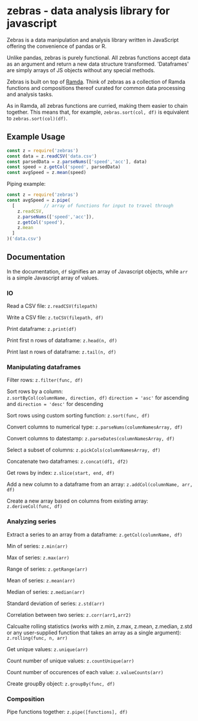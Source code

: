 # zebras - data analysis library for javascript

Zebras is a data manipulation and analysis library written in JavaScript offering the convenience of pandas or R. 

Unlike pandas, zebras is purely functional. All zebras functions accept data as an argument and return a new data structure transformed. 'Dataframes' are simply arrays of JS objects without any special methods. 

Zebras is built on top of [Ramda](https://github.com/Ramda/ramda). Think of zebras as a collection of Ramda functions and compositions thereof curated for common data processing and analysis tasks. 

As in Ramda, all zebras functions are curried, making them easier to chain together. This means that, for example, `zebras.sort(col, df)` is equivalent to `zebras.sort(col)(df)`. 

## Example Usage
```javascript
const z = require('zebras')
const data = z.readCSV('data.csv')
const parsedData = z.parseNums(['speed','acc'], data)
const speed = z.getCol('speed', parsedData)
const avgSpeed = z.mean(speed)
```

Piping example:

```javascript
const z = require('zebras')
const avgSpeed = z.pipe(
  [           // array of functions for input to travel through
    z.readCSV,
    z.parseNums(['speed','acc']),
    z.getCol('speed'),
    z.mean
  ]
)('data.csv')
```

## Documentation

In the documentation, `df` signifies an array of Javascript objects, while `arr` is a simple Javascript array of values.

### IO

Read a CSV file:
`z.readCSV(filepath)`

Write a CSV file:
`z.toCSV(filepath, df)`

Print dataframe:
`z.print(df)`

Print first n rows of dataframe:
`z.head(n, df)`

Print last n rows of dataframe:
`z.tail(n, df)`

### Manipulating dataframes

Filter rows:
`z.filter(func, df)`

Sort rows by a column:  
`z.sortByCol(columnName, direction, df)`
`direction = 'asc'` for ascending and `direction = 'desc'` for descending

Sort rows using custom sorting function: 
`z.sort(func, df)`

Convert columns to numerical type:
`z.parseNums(columnNamesArray, df)`

Convert columns to datestamp: 
`z.parseDates(columnNamesArray, df)`

Select a subset of columns:
`z.pickCols(columnNamesArray, df)`

Concatenate two dataframes:
`z.concat(df1, df2)`

Get rows by index:
`z.slice(start, end, df)`

Add a new column to a dataframe from an array:
`z.addCol(columnName, arr, df)`

Create a new array based on columns from existing array:
`z.deriveCol(func, df)`

### Analyzing series

Extract a series to an array from a dataframe:
`z.getCol(columnName, df)`

Min of series: 
`z.min(arr)`

Max of series:
`z.max(arr)`

Range of series:
`z.getRange(arr)`

Mean of series:
`z.mean(arr)`

Median of series:
`z.median(arr)`

Standard deviation of series:
`z.std(arr)`

Correlation between two series:
`z.corr(arr1,arr2)`

Calcualte rolling statistics (works with z.min, z.max, z.mean, z.median, z.std or any user-supplied function that takes an array as a single argument):
`z.rolling(func, n, arr)`

Get unique values: 
`z.unique(arr)`

Count number of unique values:
`z.countUnique(arr)`

Count number of occurences of each value:
`z.valueCounts(arr)`

Create groupBy object:
`z.groupBy(func, df)`

### Composition

Pipe functions together:
`z.pipe([functions], df)`
